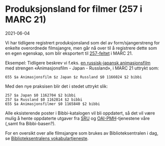 # Produksjonsland for filmer (257 i MARC 21)

2021-06-04

Vi har tidligere registrert produksjonsland som del av form/sjangerstreng for enkelte overordnede filmsjangre, 
men går nå over til å registrere dette som en egen egenskap, som blir eksportert til 
[257-feltet](https://www.loc.gov/marc/bibliographic/bd257.html) i MARC 21.

Eksempel: Tidligere beskrev vi f.eks. [en russisk-japansk animasjonsfilm](https://en.wikipedia.org/wiki/First_Squad) med strengen «Animasjonsfilm - Japan - Russland», i MARC 21 uttrykt som:

```
655 $a Animasjonsfilm $z Japan $z Russland $0 1166024 $2 bibbi
```

Med den nye praksisen blir det i stedet uttrykt slik:

```
257 $a Japan $0 1162704 $2 bibbi
257 $a Russland $0 1162814 $2 bibbi
655 $a Animasjonsfilmer $0 1165840 $2 bibbi
```

Alle eksisterende poster i Bibbi-katalogen vil bli oppdatert, så det vil være mulig å hente oppdaterte utgaver fra
[SRU](/hente/bibliografiske-data/sru.html) og [OAI-PMH](/hente/bibliografiske-data/oai-pmh.html)-tjenestene våre (,samt fra Bibbi-basen?).

For en oversikt over alle filmsjangre som brukes av Biblioteksentralen i dag, se [Biblioteksentralens vokabulartjeneste](https://id.bs.no/bibbi/group/efbe2d4b-b3de-4194-b069-b764b1333a23).